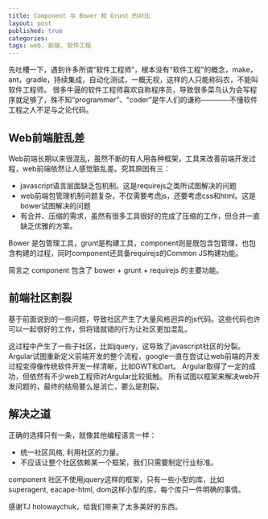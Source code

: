 ```yaml
---
title: Component 与 Bower 和 Grunt 的对比
layout: post
published: true
categories: 
tags: web, 前端, 软件工程
---
```



先吐槽一下，遇到许多所谓“软件工程师”，根本没有“软件工程”的概念，make，ant，gradle，持续集成，自动化测试，一概无视，这样的人只能称码农，不能叫软件工程师。
很多牛逼的软件工程师喜欢自称程序员，导致很多菜鸟认为会写程序就足够了，殊不知“programmer”、“coder”是牛人们的谦称————不懂软件工程之人不足与之论代码。

## Web前端脏乱差

Web前端长期以来很混乱，虽然不断的有人用各种框架，工具来改善前端开发过程，web前端依然让人感觉脏乱差。究其原因有三：
* javascript语言层面缺乏包机制。这是requirejs之类所试图解决的问题
* web前端包管理机制问题复杂，不仅需要考虑js，还要考虑css和html。这是bower试图解决的问题
* 有合并、压缩的需求，虽然有很多工具很好的完成了压缩的工作，但合并一直缺乏优雅的方案。

Bower 是包管理工具，grunt是构建工具，component则是既包含包管理，也包含构建的过程，同时component还具备requirejs的Common JS构建功能。

简言之 component 包含了 bower + grunt + requirejs 的主要功能。

## 前端社区割裂

基于前面说到的一些问题，导致社区产生了大量风格迥异的js代码。这些代码也许可以一起很好的工作，但将错就错的行为让社区更加混乱。

这过程中产生了一些子社区，比如jquery，这导致了javascript社区的分裂。
Argular试图重新定义前端开发的整个流程，google一直在尝试让web前端的开发过程变得像传统软件开发一样清晰，比如GWT和Dart。
Argular取得了一定的成功，但依然有不少web工程师对Argular比较抵触。
所有试图以框架来解决web开发问题的，最终的结局要么是消亡，要么是割裂。

## 解决之道

正确的选择只有一条，就像其他编程语言一样：

* 统一社区风格, 利用社区的力量。
* 不应该让整个社区依赖某一个框架，我们只需要制定行业标准。

component 社区不使用jquery这样的框架，只有一些小型的库，比如superagent, eacape-html, dom这样小型的库，每个库只一件明确的事情。

感谢TJ holowaychuk，给我们带来了太多美好的东西。
